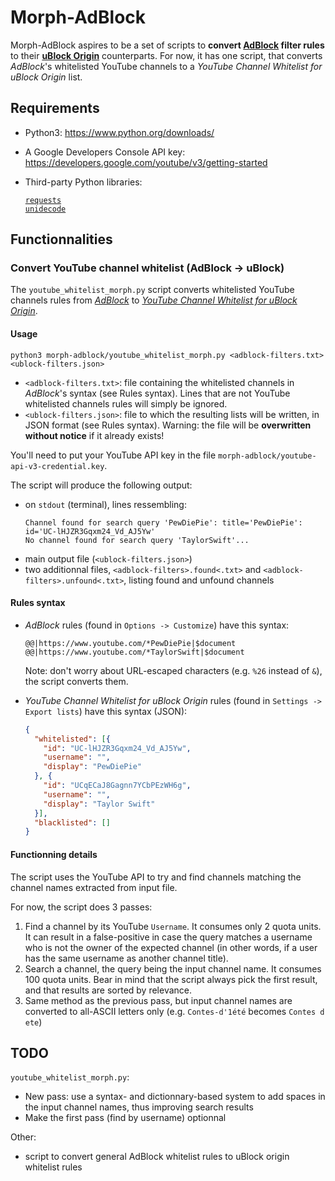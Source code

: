 # Morph-AdBlock

Morph-AdBlock aspires to be a set of scripts to **convert [AdBlock](https://www.getadblock.com/) filter rules** to their [**uBlock Origin**](https://github.com/gorhill/uBlock) counterparts.
For now, it has one script, that converts *AdBlock*'s whitelisted YouTube channels to a *YouTube Channel Whitelist for uBlock Origin* list.

## Requirements

* Python3: https://www.python.org/downloads/
* A Google Developers Console API key: https://developers.google.com/youtube/v3/getting-started
* Third-party Python libraries:

   [`requests`](http://docs.python-requests.org/en/master/)  
   [`unidecode`](https://pypi.org/project/Unidecode/)

## Functionnalities

### Convert YouTube channel whitelist (AdBlock -> uBlock)

The `youtube_whitelist_morph.py` script converts whitelisted YouTube channels rules from [*AdBlock*](https://www.getadblock.com/) to [*YouTube Channel Whitelist for uBlock Origin*](https://github.com/x0a/YouTube-Channel-Whitelist-for-uBlock-Origin).

#### Usage

```
python3 morph-adblock/youtube_whitelist_morph.py <adblock-filters.txt> <ublock-filters.json>
```

* `<adblock-filters.txt>`: file containing the whitelisted channels in *AdBlock*'s syntax (see Rules syntax). Lines that are not YouTube whitelisted channels rules will simply be ignored.
* `<ublock-filters.json>`: file to which the resulting lists will be written, in JSON format (see Rules syntax). Warning: the file will be **overwritten without notice** if it already exists!

You'll need to put your YouTube API key in the file `morph-adblock/youtube-api-v3-credential.key`.

The script will produce the following output:
* on `stdout` (terminal), lines ressembling:
  ```
  Channel found for search query 'PewDiePie': title='PewDiePie': id='UC-lHJZR3Gqxm24_Vd_AJ5Yw'
  No channel found for search query 'TaylorSwift'...
  ```
* main output file (`<ublock-filters.json>`)
* two additionnal files, `<adblock-filters>.found<.txt>` and `<adblock-filters>.unfound<.txt>`, listing found and unfound channels

#### Rules syntax

- *AdBlock* rules (found in `Options -> Customize`) have this syntax:
  ```
  @@|https://www.youtube.com/*PewDiePie|$document
  @@|https://www.youtube.com/*TaylorSwift|$document
  ```
  Note: don't worry about URL-escaped characters (e.g. `%26` instead of `&`), the script converts them.

- *YouTube Channel Whitelist for uBlock Origin* rules (found in `Settings -> Export lists`) have this syntax (JSON):

  ```json
  {
    "whitelisted": [{
      "id": "UC-lHJZR3Gqxm24_Vd_AJ5Yw",
      "username": "",
      "display": "PewDiePie"
    }, {
      "id": "UCqECaJ8Gagnn7YCbPEzWH6g",
      "username": "",
      "display": "Taylor Swift"
    }],
    "blacklisted": []
  }
  ```

#### Functionning details

The script uses the YouTube API to try and find channels matching the channel names extracted from input file.

For now, the script does 3 passes:
1. Find a channel by its YouTube `Username`. It consumes only 2 quota units. It can result in a false-positive in case the query matches a username who is not the owner of the expected channel (in other words, if a user has the same username as another channel title).
2. Search a channel, the query being the input channel name. It consumes 100 quota units. Bear in mind that the script always pick the first result, and that results are sorted by relevance.
3. Same method as the previous pass, but input channel names are converted to all-ASCII letters only (e.g. `Contes-d'1été` becomes `Contes d ete`)

## TODO

`youtube_whitelist_morph.py`:
* New pass: use a syntax- and dictionnary-based system to add spaces in the input channel names, thus improving search results
* Make the first pass (find by username) optionnal

Other:
* script to convert general AdBlock whitelist rules to uBlock origin whitelist rules
